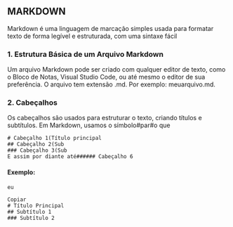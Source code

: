  ## MARKDOWN
 
 Markdown é uma linguagem de marcação simples usada para formatar texto de forma legível e estruturada, com uma sintaxe fácil

 ### 1. Estrutura Básica de um Arquivo Markdown
Um arquivo Markdown pode ser criado com qualquer editor de texto, como o Bloco de Notas, Visual Studio Code, ou até mesmo o editor de sua preferência. O arquivo tem extensão .md. Por exemplo: meuarquivo.md.

### 2. Cabeçalhos
Os cabeçalhos são usados ​​para estruturar o texto, criando títulos e subtítulos. Em Markdown, usamos o símbolo#par#o que
```
# Cabeçalho 1(Título principal
## Cabeçalho 2(Sub
### Cabeçalho 3(Sub
E assim por diante até###### Cabeçalho 6

````
#### Exemplo: 
```
eu

Copiar
# Título Principal
## Subtítulo 1
### Subtítulo 2

```